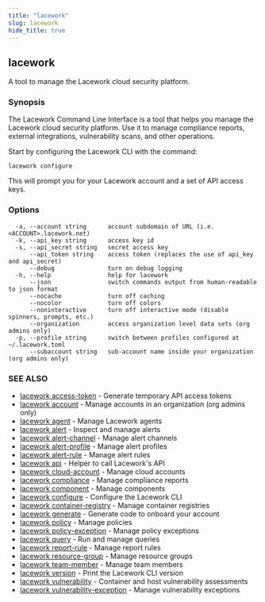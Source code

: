```yaml
---
title: "lacework"
slug: lacework
hide_title: true
---
```


## lacework

A tool to manage the Lacework cloud security platform.

### Synopsis

The Lacework Command Line Interface is a tool that helps you manage the
Lacework cloud security platform. Use it to manage compliance reports,
external integrations, vulnerability scans, and other operations.

Start by configuring the Lacework CLI with the command:

    lacework configure

This will prompt you for your Lacework account and a set of API access keys.

### Options

```
  -a, --account string      account subdomain of URL (i.e. <ACCOUNT>.lacework.net)
  -k, --api_key string      access key id
  -s, --api_secret string   secret access key
      --api_token string    access token (replaces the use of api_key and api_secret)
      --debug               turn on debug logging
  -h, --help                help for lacework
      --json                switch commands output from human-readable to json format
      --nocache             turn off caching
      --nocolor             turn off colors
      --noninteractive      turn off interactive mode (disable spinners, prompts, etc.)
      --organization        access organization level data sets (org admins only)
  -p, --profile string      switch between profiles configured at ~/.lacework.toml
      --subaccount string   sub-account name inside your organization (org admins only)
```

### SEE ALSO

* [lacework access-token](lacework_access-token.md)	 - Generate temporary API access tokens
* [lacework account](lacework_account.md)	 - Manage accounts in an organization (org admins only)
* [lacework agent](lacework_agent.md)	 - Manage Lacework agents
* [lacework alert](lacework_alert.md)	 - Inspect and manage alerts
* [lacework alert-channel](lacework_alert-channel.md)	 - Manage alert channels
* [lacework alert-profile](lacework_alert-profile.md)	 - Manage alert profiles
* [lacework alert-rule](lacework_alert-rule.md)	 - Manage alert rules
* [lacework api](lacework_api.md)	 - Helper to call Lacework's API
* [lacework cloud-account](lacework_cloud-account.md)	 - Manage cloud accounts
* [lacework compliance](lacework_compliance.md)	 - Manage compliance reports
* [lacework component](lacework_component.md)	 - Manage components
* [lacework configure](lacework_configure.md)	 - Configure the Lacework CLI
* [lacework container-registry](lacework_container-registry.md)	 - Manage container registries
* [lacework generate](lacework_generate.md)	 - Generate code to onboard your account
* [lacework policy](lacework_policy.md)	 - Manage policies
* [lacework policy-exception](lacework_policy-exception.md)	 - Manage policy exceptions
* [lacework query](lacework_query.md)	 - Run and manage queries
* [lacework report-rule](lacework_report-rule.md)	 - Manage report rules
* [lacework resource-group](lacework_resource-group.md)	 - Manage resource groups
* [lacework team-member](lacework_team-member.md)	 - Manage team members
* [lacework version](lacework_version.md)	 - Print the Lacework CLI version
* [lacework vulnerability](lacework_vulnerability.md)	 - Container and host vulnerability assessments
* [lacework vulnerability-exception](lacework_vulnerability-exception.md)	 - Manage vulnerability exceptions

